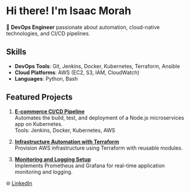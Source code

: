 # Hi there! I'm Isaac Morah  

🎯 **DevOps Engineer** passionate about automation, cloud-native technologies, and CI/CD pipelines.  


## Skills  
- **DevOps Tools**: Git, Jenkins, Docker, Kubernetes, Terraform, Ansible  
- **Cloud Platforms**: AWS (EC2, S3, IAM, CloudWatch)  
- **Languages**: Python, Bash  

## Featured Projects  
1. **[E-commerce CI/CD Pipeline](https://github.com/yourusername/ecommerce-cicd)**  
   Automates the build, test, and deployment of a Node.js microservices app on Kubernetes.  
   Tools: Jenkins, Docker, Kubernetes, AWS  

2. **[Infrastructure Automation with Terraform](https://github.com/yourusername/terraform-aws-automation)**  
   Provision AWS infrastructure using Terraform with reusable modules.  

3. **[Monitoring and Logging Setup](https://github.com/yourusername/monitoring-stack)**  
   Implements Prometheus and Grafana for real-time application monitoring and logging.  

🌐 [LinkedIn](https://linkedin.com/in/yourusername) 
